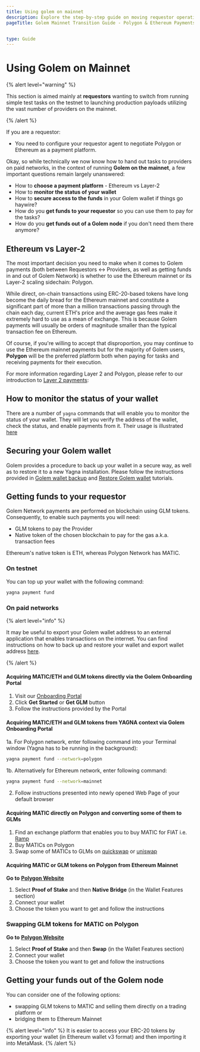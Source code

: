 ```yaml
---
title: Using golem on mainnet
description: Explore the step-by-step guide on moving requestor operations to Golem’s mainnet, including payment platform selection, wallet monitoring, and fund security.
pageTitle: Golem Mainnet Transition Guide - Polygon & Ethereum Payments


type: Guide
---
```


# Using Golem on Mainnet

{% alert level="warning" %}

This section is aimed mainly at **requestors** wanting to switch from running simple test tasks on the testnet to launching production payloads utilizing the vast number of providers on the mainnet.

{% /alert %}

If you are a requestor:

- You need to configure your requestor agent to negotiate Polygon or Ethereum as a payment platform.

Okay, so while technically we now know how to hand out tasks to providers on paid networks, in the context of running **Golem on the mainnet**, a few important questions remain largely unanswered:

- How to **choose a payment platform** - Ethereum vs Layer-2
- How to **monitor the status of your wallet**
- How to **secure access to the funds** in your Golem wallet if things go haywire?
- How do you **get funds to your requestor** so you can use them to pay for the tasks?
- How do you **get funds out of a Golem node** if you don't need them there anymore?

## Ethereum vs Layer-2

The most important decision you need to make when it comes to Golem payments (both between Requestors <-> Providers, as well as getting funds in and out of Golem Network) is whether to use the Ethereum mainnet or its Layer-2 scaling sidechain: Polygon.

While direct, on-chain transactions using ERC-20-based tokens have long become the daily bread for the Ethereum mainnet and constitute a significant part of more than a million transactions passing through the chain each day, current ETH's price and the average gas fees make it extremely hard to use as a mean of exchange. This is because Golem payments will usually be orders of magnitude smaller than the typical transaction fee on Ethereum.

Of course, if you're willing to accept that disproportion, you may continue to use the Ethereum mainnet payments but for the majority of Golem users, **Polygon** will be the preferred platform both when paying for tasks and receiving payments for their execution.

For more information regarding Layer 2 and Polygon, please refer to our introduction to [Layer 2 payments](/docs/golem/payments/layer-2-payments):

## How to monitor the status of your wallet

There are a number of `yagna` commands that will enable you to monitor the status of your wallet. They will let you verify the address of the wallet, check the status, and enable payments from it. Their usage is illustrated [here](/docs/creators/python/examples/tools/managing-golem-wallet)

## Securing your Golem wallet

Golem provides a procedure to back up your wallet in a secure way, as well as to restore it to a new Yagna installation.
Please follow the instructions provided in [Golem wallet backup](/docs/creators/python/examples/tools/golem-wallet-backup) and [Restore Golem wallet](/docs/creators/python/examples/tools/restoring-golem-wallet) tutorials.

## Getting funds to your requestor

Golem Network payments are performed on blockchain using GLM tokens. Consequently, to enable such payments you will need:

- GLM tokens to pay the Provider
- Native token of the chosen blockchain to pay for the gas a.k.a. transaction fees

Ethereum's native token is ETH, whereas Polygon Network has MATIC.

### On testnet

You can top up your wallet with the following command:

```bash
yagna payment fund
```

### On paid networks

{% alert level="info" %}

It may be useful to export your Golem wallet address to an external application that enables transactions on the internet. You can find instructions on how to back up and restore your wallet and export wallet address [here](/docs/creators/python/examples/tools/golem-wallet-backup).

{% /alert %}

#### Acquiring MATIC/ETH and GLM tokens directly via the Golem Onboarding Portal

1. Visit our [Onboarding Portal](https://glm.golem.network/)
2. Click **Get Started** or **Get GLM** button
3. Follow the instructions provided by the Portal

#### Acquiring MATIC/ETH and GLM tokens from YAGNA context via Golem Onboarding Portal

1a. For Polygon network, enter following command into your Terminal window (Yagna has to be running in the background):
```bash
yagna payment fund --network=polygon
```
1b. Alternatively for Ethereum network, enter following command:
```bash
yagna payment fund --network=mainnet
```
2. Follow instructions presented into newly opened Web Page of your default browser

#### Acquiring MATIC directly on Polygon and converting some of them to GLMs

1. Find an exchange platform that enables you to buy MATIC for FIAT i.e. [Ramp](https://ramp.network/)
2. Buy MATICs on Polygon
3. Swap some of MATICs to GLMs on [quickswap](https://quickswap.exchange) or [uniswap](https://uniswap.org/)

#### Acquiring MATIC or GLM tokens on Polygon from Ethereum Mainnet

**Go to** [**Polygon Website**](https://wallet.polygon.technology)

1. Select **Proof of Stake** and then **Native Bridge** (in the Wallet Features section)
2. Connect your wallet
3. Choose the token you want to get and follow the instructions

### Swapping GLM tokens for MATIC on Polygon

**Go to** [**Polygon Website**](https://wallet.polygon.technology)

1. Select **Proof of Stake** and then **Swap** (in the Wallet Features section)
2. Connect your wallet
3. Choose the token you want to get and follow the instructions

## Getting your funds out of the Golem node

You can consider one of the following options:

- swapping GLM tokens to MATIC and selling them directly on a trading platform or
- bridging them to Ethereum Mainnet

{% alert level="info" %}
It is easier to access your ERC-20 tokens by exporting your wallet (in Ethereum wallet v3 format) and then importing it into MetaMask.
{% /alert %}
